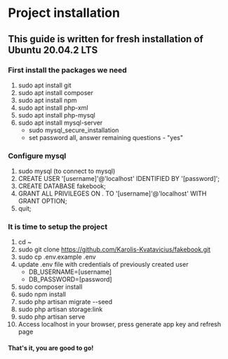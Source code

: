 # Project installation

## This guide is written for fresh installation of Ubuntu 20.04.2 LTS

### First install the packages we need
1. sudo apt install git
2. sudo apt install composer
3. sudo apt install npm
4. sudo apt install php-xml
5. sudo apt install php-mysql
6. sudo apt install mysql-server
    * sudo mysql_secure_installation
    * set password all, answer remaining questions - "yes"

### Configure mysql
1. sudo mysql (to connect to mysql)
2. CREATE USER '<span>[username]</span>'@'localhost' IDENTIFIED BY '<span>[password]</span>';
3. CREATE DATABASE fakebook;
4. GRANT ALL PRIVILEGES ON *.* TO '[username]'@'localhost' WITH GRANT OPTION;
5. quit;

### It is time to setup the project
1. cd ~
2. sudo git clone https://github.com/Karolis-Kvatavicius/fakebook.git
3. sudo cp .env.example .env
4. update .env file with credentials of previously created user
    * DB_USERNAME=<span>[username]</span>
    * DB_PASSWORD=<span>[password]</span>
5. sudo composer install
6. sudo npm install
7. sudo php artisan migrate --seed
8. sudo php artisan storage:link
9. sudo php artisan serve
10. Access localhost in your browser, press generate app key and refresh page

#### That's it, you are good to go!

<style>p{color:red;}</style>